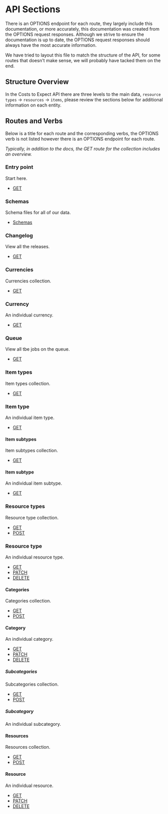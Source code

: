 # API Sections

There is an OPTIONS endpoint for each route, they largely include this documentation, or more accurately, this documentation was created from the OPTIONS request responses. Although we strive to ensure the documentation is up to date, the OPTIONS request responses should always have the most accurate information.

We have tried to layout this file to match the structure of the API, for some routes that doesn't make sense, we will probably have tacked them on the end.

## Structure Overview

In the Costs to Expect API there are three levels to the main data, `resource types` -> `resources` -> `items`, please review the sections below for additional information on each entity.

## Routes and Verbs

Below is a title for each route and the corresponding verbs, the OPTIONS verb is not listed however there is an OPTIONS endpoint for each route.

*Typically, in addition to the docs, the GET route for the collection includes an overview.* 

### Entry point

Start here.

- [GET](GET.md)

### Schemas

Schema files for all of our data.

- [Schemas](/schemas/Schemas.md)


### Changelog

View all the releases.

- [GET](/changelog/GET.md)

### Currencies

Currencies collection.

- [GET](/currencies/GET.md)

### Currency

An individual currency.

- [GET](/currency/GET.md)

### Queue

View all tbe jobs on the queue.

- [GET](/queue/GET.md)

### Item types

Item types collection.

- [GET](/item-types/GET.md)

### Item type

An individual item type.

- [GET](/item-type/GET.md)

#### Item subtypes

Item subtypes collection.

- [GET](/item-subtypes/GET.md)

#### Item subtype

An individual item subtype.

- [GET](/item-subtype/GET.md)

### Resource types

Resource type collection.

- [GET](/resource-types/GET.md)
- [POST](/resource-types/POST.md)

### Resource type

An individual resource type.

- [GET](/resource-type/GET.md)
- [PATCH](/resource-type/PATCH.md)
- [DELETE](/resource-type/DELETE.md)

#### Categories

Categories collection.

- [GET](/categories/GET.md)
- [POST](/categories/POST.md)

#### Category

An individual category.

- [GET](/category/GET.md)
- [PATCH](/category/PATCH.md)
- [DELETE](category/DELETE.md)

##### Subcategories

Subcategories collection.

- [GET](/subcategories/GET.md)
- [POST](/subcategories/POST.md)

##### Subcategory

An individual subcategory.

#### Resources

Resources collection.

- [GET](/resources/GET.md)
- [POST](/resources/POST.md)

#### Resource

An individual resource.

- [GET](/resource/GET.md)
- [PATCH](resource/PATCH.md)
- [DELETE](/resource/DELETE.md)
